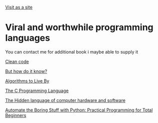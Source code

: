 [Visit as a site](https://razifalah.github.io/Programming-books/)

<h1>Viral and worthwhile programming languages</h1>
You can contact me for additional book i maybe able to supply it<br>

[Clean code](Books/CleanCode.pdf)

[But how do it know?](Books/ButHowDoItKnow.pdf)


[Algorithms to Live By](Books/AlgoToLiveBy.pdf)


[The C Programming Language](Books/Cascii.pdf)


[The Hidden language of computer hardware and software](Books/TheHiddenLangComputerHardwareAndSoftware.pdf)

[Automate the Boring Stuff with Python: Practical Programming for Total Beginners](Books/ATBS.pdf)
